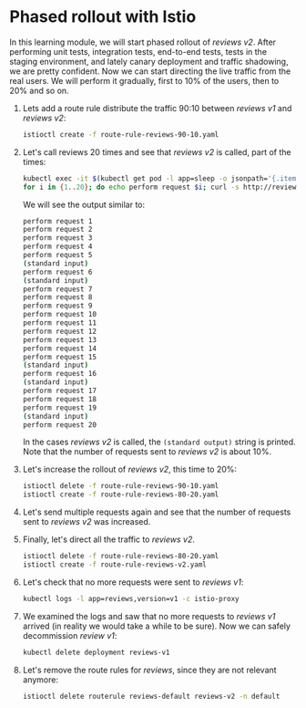 # Phased rollout with Istio

In this learning module, we will start phased rollout of _reviews v2_. After performing unit tests, integration tests, end-to-end tests, tests in the staging environment, and lately canary deployment and traffic shadowing, we are pretty confident. Now we can start directing the live traffic from the real users. We will perform it gradually, first to 10% of the users, then to 20% and so on.

1. Lets add a route rule distribute the traffic 90:10 between _reviews v1_ and _reviews v2_:
   ```bash
   istioctl create -f route-rule-reviews-90-10.yaml  
   ```

2. Let's call reviews 20 times and see that _reviews v2_ is called, part of the times:
   ```bash
   kubectl exec -it $(kubectl get pod -l app=sleep -o jsonpath='{.items[0].metadata.name}') bash
   for i in {1..20}; do echo perform request $i; curl -s http://reviews:9080/reviews/0 | grep -l star; done
   ```

   We will see the output similar to:
   ```bash
   perform request 1
   perform request 2
   perform request 3
   perform request 4
   perform request 5
   (standard input)
   perform request 6
   (standard input)
   perform request 7
   perform request 8
   perform request 9
   perform request 10
   perform request 11
   perform request 12
   perform request 13
   perform request 14
   perform request 15
   (standard input)
   perform request 16
   (standard input)
   perform request 17
   perform request 18
   perform request 19
   (standard input)
   perform request 20
   ```
   In the cases _reviews v2_ is called, the `(standard output)` string is printed. Note that the number of requests sent to _reviews v2_ is about 10%.

2. Let's increase the rollout of _reviews v2_, this time to 20%:
   ```bash
   istioctl delete -f route-rule-reviews-90-10.yaml
   istioctl create -f route-rule-reviews-80-20.yaml  
   ```

3. Let's send multiple requests again and see that the number of requests sent to _reviews v2_ was increased.

4. Finally, let's direct all the traffic to _reviews v2_.
   ```bash
   istioctl delete -f route-rule-reviews-80-20.yaml
   istioctl create -f route-rule-reviews-v2.yaml
   ```
3. Let's check that no more requests were sent to _reviews v1_:
   ```bash
   kubectl logs -l app=reviews,version=v1 -c istio-proxy
   ```

4. We examined the logs and saw that no more requests to _reviews v1_ arrived (in reality we would take a while to be sure). Now we can safely decommission _review v1_:
   ```bash
   kubectl delete deployment reviews-v1
   ```

5. Let's remove the route rules for _reviews_, since they are not relevant anymore:
   ```bash
   istioctl delete routerule reviews-default reviews-v2 -n default
   ```
